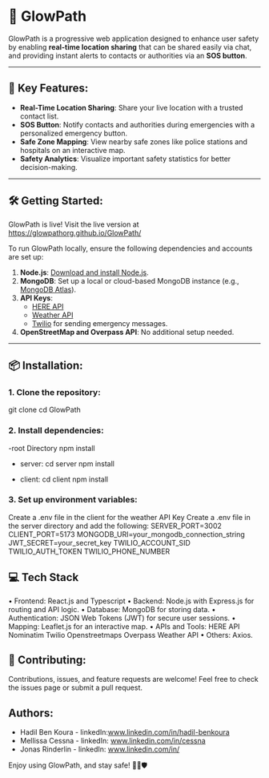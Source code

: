 # 🌟 GlowPath

GlowPath is a progressive web application designed to enhance user safety by enabling **real-time location sharing** that can be shared easily via chat, and providing instant alerts to contacts or authorities via an **SOS button**.

---

## 🚀 Key Features:
- **Real-Time Location Sharing**: Share your live location with a trusted contact list.
- **SOS Button**: Notify contacts and authorities during emergencies with a personalized emergency button.
- **Safe Zone Mapping**: View nearby safe zones like police stations and hospitals on an interactive map.
- **Safety Analytics**: Visualize important safety statistics for better decision-making.

---

## 🛠️ Getting Started:
GlowPath is live! Visit the live version at https://glowpathorg.github.io/GlowPath/


To run GlowPath locally, ensure the following dependencies and accounts are set up:
1. **Node.js**: [Download and install Node.js](https://nodejs.org).
2. **MongoDB**: Set up a local or cloud-based MongoDB instance (e.g., [MongoDB Atlas](https://www.mongodb.com/atlas)).
3. **API Keys**:
   - [HERE API](https://developer.here.com)
   - [Weather API](https://www.weatherapi.com/)
   - [Twilio](https://www.twilio.com/) for sending emergency messages.
4. **OpenStreetMap and Overpass API**: No additional setup needed.

---

## 📦 Installation:

### 1. Clone the repository:

git clone <repository-link>
cd GlowPath

### 2. Install dependencies:
-root Directory
npm install

- server:
 cd server
 npm install

- client:
cd client
npm install

### 3.	Set up environment variables:
Create a .env file in the client for the weather API Key
Create a .env file in the server directory and add the following:
SERVER_PORT=3002
CLIENT_PORT=5173
MONGODB_URI=your_mongodb_connection_string
JWT_SECRET=your_secret_key
TWILIO_ACCOUNT_SID
TWILIO_AUTH_TOKEN
TWILIO_PHONE_NUMBER


## 💻 Tech Stack
•	Frontend: React.js and Typescript
•	Backend: Node.js with Express.js for routing and API logic.
•	Database: MongoDB for storing data.
•	Authentication: JSON Web Tokens (JWT) for secure user sessions.
•	Mapping: Leaflet.js for an interactive map.
• APIs and Tools:
HERE API
Nominatim
Twilio
Openstreetmaps
Overpass
Weather API
•	Others: Axios.


## 🤝 Contributing:

Contributions, issues, and feature requests are welcome!
Feel free to check the issues page or submit a pull request.

## Authors:
- Hadil Ben Koura - linkedIn:www.linkedin.com/in/hadil-benkoura
- Mellissa Cessna - linkedIn: www.linkedin.com/in/cessna
- Jonas Rinderlin - linkedIn: www.linkedin.com/in/

Enjoy using GlowPath, and stay safe! 🚶‍♂️🛡️


